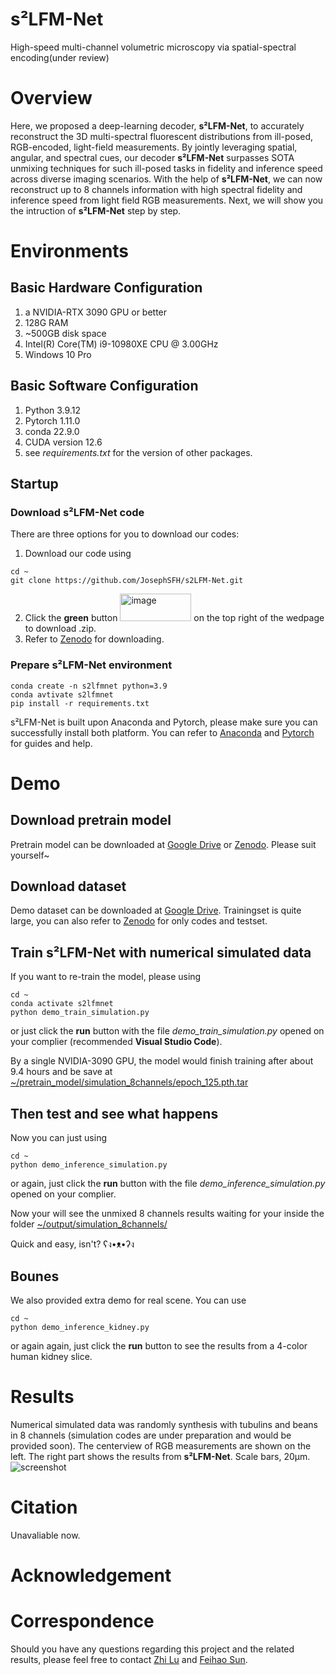 # s²LFM-Net
High-speed multi-channel volumetric microscopy via spatial-spectral encoding(under review)
# Overview
Here, we proposed a deep-learning decoder, **s²LFM-Net**, to accurately reconstruct the 3D multi-spectral fluorescent distributions from ill-posed, RGB-encoded, light-field measurements. By jointly leveraging spatial, angular, and spectral cues, our decoder **s²LFM-Net** surpasses SOTA unmixing techniques for such ill-posed tasks in fidelity and inference speed across diverse imaging scenarios. With the help of **s²LFM-Net**, we can now reconstruct up to 8 channels information with high spectral fidelity and inference speed from light field RGB measurements. Next, we will show you the intruction of **s²LFM-Net** step by step.
# Environments
## Basic Hardware Configuration
1. a NVIDIA-RTX 3090 GPU or better
2. 128G RAM
3. ~500GB disk space
4. Intel(R) Core(TM) i9-10980XE CPU @ 3.00GHz
5. Windows 10 Pro
## Basic Software Configuration
1. Python 3.9.12
2. Pytorch 1.11.0
3. conda 22.9.0
4. CUDA version 12.6
5. see _requirements.txt_ for the version of other packages.
## Startup
### Download s²LFM-Net code
There are three options for you to download our codes:
1. Download our code using
```
cd ~
git clone https://github.com/JosephSFH/s2LFM-Net.git
```
2. Click the **green** button <img width="114" height="44" alt="image" src="https://github.com/user-attachments/assets/1678941c-89cb-407e-a151-ce311bd5e25a" /> on the top right of the wedpage to download .zip.
3. Refer to [Zenodo](https://doi.org/10.5281/zenodo.15860987) for downloading.
### Prepare s²LFM-Net environment
```
conda create -n s2lfmnet python=3.9
conda avtivate s2lfmnet
pip install -r requirements.txt
```
s²LFM-Net is built upon Anaconda and Pytorch, please make sure you can successfully install both platform. You can refer to [Anaconda](https://docs.conda.io/projects/conda/en/stable/user-guide/index.html) and [Pytorch](https://pytorch.org/) for guides and help.
# Demo
## Download pretrain model
Pretrain model can be downloaded at [Google Drive](https://drive.google.com/drive/folders/1xuh2Tuk6kf2MCx6WWFNGJ5Ft0j_4cepn?usp=sharing) or [Zenodo](https://doi.org/10.5281/zenodo.15860987). Please suit yourself~
## Download dataset
Demo dataset can be downloaded at [Google Drive](https://drive.google.com/drive/folders/1qwZ-8G3QGqDtUgFMESaBcEfDcOcAPFi7?usp=sharing). Trainingset is quite large, you can also refer to [Zenodo](https://doi.org/10.5281/zenodo.15860987) for only codes and testset.
## Train s²LFM-Net with numerical simulated data
If you want to re-train the model, please using
```
cd ~
conda activate s2lfmnet
python demo_train_simulation.py
```
or just click the **run** button with the file _demo_train_simulation.py_ opened on your complier (recommended **Visual Studio Code**).

By a single NVIDIA-3090 GPU, the model would finish training after about 9.4 hours and be save at <ins>~/pretrain_model/simulation_8channels/epoch_125.pth.tar </ins>
## Then test and see what happens
Now you can just using
```
cd ~
python demo_inference_simulation.py
```
or again, just click the **run** button with the file _demo_inference_simulation.py_ opened on your complier.

Now your will see the unmixed 8 channels results waiting for your inside the folder <ins>~/output/simulation_8channels/</ins>

Quick and easy, isn't? ʕง•ᴥ•ʔง

## Bounes
We also provided extra demo for real scene. You can use
```
cd ~
python demo_inference_kidney.py
```
or again again, just click the **run** button to see the results from a 4-color human kidney slice.

# Results
Numerical simulated data was randomly synthesis with tubulins and beans in 8 channels (simulation codes are under preparation and would be provided soon). The centerview of RGB measurements are shown on the left. The right part shows the results from **s²LFM-Net**. Scale bars, 20μm.
![screenshot](https://github.com/user-attachments/assets/66c3f53a-5382-44ee-9002-99bb4d7cb4a2)

# Citation
Unavaliable now.
# Acknowledgement

# Correspondence
Should you have any questions regarding this project and the related results, please feel free to contact [Zhi Lu](luzhi@tsinghua.edu.cn) and [Feihao Sun](sfh21@mails.tsinghua.edu.cn).
